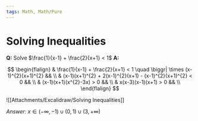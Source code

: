 ```yaml
---
tags: Math, Math/Pure
---
```

# Solving Inequalities
**Q:** Solve $\frac{1}{x-1} + \frac{2}{x+1} < 1$
**A:** 

$$
\begin{flalign}
    & \frac{1}{x-1} + \frac{2}{x+1} < 1 \quad \biggr| \times (x-1)^{2}(x+1)^{2} && \\
    & (x-1)(x+1)^{2} + 2(x-1)^{2}(x+1) - (x-1)^{2}(x+1)^{2} < 0 && \\ 
    & (x-1)(x+1)(x^{2}-3x) > 0 && \\
    & x(x-3)(x-1)(x+1) > 0 &&  \\
\end{flalign}
$$

![[Attachments/Excalidraw/Solving Inequalities]]

*Answer:* $x \in (-\infty, -1) \cup (0,1) \cup (3, +\infty )$ 
